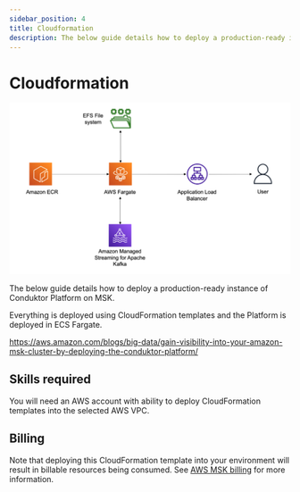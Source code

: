 ```yaml
---
sidebar_position: 4
title: Cloudformation
description: The below guide details how to deploy a production-ready instance of Conduktor Platform on MSK.
---
```


# Cloudformation

![AWS architecture](../../configuration/assets/aws-architecture.png)

The below guide details how to deploy a production-ready instance of Conduktor Platform on MSK.

Everything is deployed using CloudFormation templates and the Platform is deployed in ECS Fargate.

https://aws.amazon.com/blogs/big-data/gain-visibility-into-your-amazon-msk-cluster-by-deploying-the-conduktor-platform/ 

## Skills required

You will need an AWS account with ability to deploy CloudFormation templates into the selected AWS VPC.

## Billing

Note that deploying this CloudFormation template into your environment will result in billable resources being consumed.  See [AWS MSK billing](https://aws.amazon.com/msk/pricing/) for more information.
